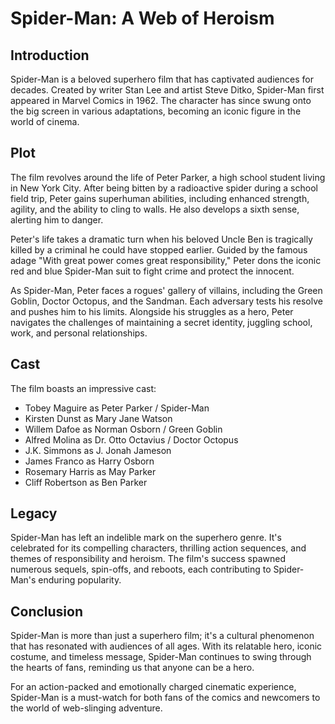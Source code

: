 # Spider-Man: A Web of Heroism

## Introduction

Spider-Man is a beloved superhero film that has captivated audiences for decades. Created by writer Stan Lee and artist Steve Ditko, Spider-Man first appeared in Marvel Comics in 1962. The character has since swung onto the big screen in various adaptations, becoming an iconic figure in the world of cinema.

## Plot

The film revolves around the life of Peter Parker, a high school student living in New York City. After being bitten by a radioactive spider during a school field trip, Peter gains superhuman abilities, including enhanced strength, agility, and the ability to cling to walls. He also develops a sixth sense, alerting him to danger.

Peter's life takes a dramatic turn when his beloved Uncle Ben is tragically killed by a criminal he could have stopped earlier. Guided by the famous adage "With great power comes great responsibility," Peter dons the iconic red and blue Spider-Man suit to fight crime and protect the innocent.

As Spider-Man, Peter faces a rogues' gallery of villains, including the Green Goblin, Doctor Octopus, and the Sandman. Each adversary tests his resolve and pushes him to his limits. Alongside his struggles as a hero, Peter navigates the challenges of maintaining a secret identity, juggling school, work, and personal relationships.

## Cast

The film boasts an impressive cast:

- Tobey Maguire as Peter Parker / Spider-Man
- Kirsten Dunst as Mary Jane Watson
- Willem Dafoe as Norman Osborn / Green Goblin
- Alfred Molina as Dr. Otto Octavius / Doctor Octopus
- J.K. Simmons as J. Jonah Jameson
- James Franco as Harry Osborn
- Rosemary Harris as May Parker
- Cliff Robertson as Ben Parker

## Legacy

Spider-Man has left an indelible mark on the superhero genre. It's celebrated for its compelling characters, thrilling action sequences, and themes of responsibility and heroism. The film's success spawned numerous sequels, spin-offs, and reboots, each contributing to Spider-Man's enduring popularity.

## Conclusion

Spider-Man is more than just a superhero film; it's a cultural phenomenon that has resonated with audiences of all ages. With its relatable hero, iconic costume, and timeless message, Spider-Man continues to swing through the hearts of fans, reminding us that anyone can be a hero.

For an action-packed and emotionally charged cinematic experience, Spider-Man is a must-watch for both fans of the comics and newcomers to the world of web-slinging adventure.
 
